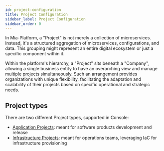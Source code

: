 ```yaml
---
id: project-configuration
title: Project Configuration
sidebar_label: Project Configuration
sidebar_order: 0
---
```


In Mia-Platform, a "Project" is not merely a collection of microservices. Instead, it's a structured aggregation of microservices, configurations, and data. This grouping might represent an entire digital ecosystem or just a specific component within it.  
  
Within the platform's hierarchy, a "Project" sits beneath a "Company", allowing a single business entity to have an overarching view and manage multiple projects simultaneously. Such an arrangement provides organizations with unique flexibility, facilitating the adaptation and scalability of their projects based on specific operational and strategic needs.

## Project types

There are two different Project types, supported in Console:

- [Application Projects](/console/project-configuration/application-project.md): meant for software products development and release
- [Infrastructure Projects](/console/project-configuration/infrastructure-project.md): meant for operations teams, leveraging IaC for infrastructure provisioning